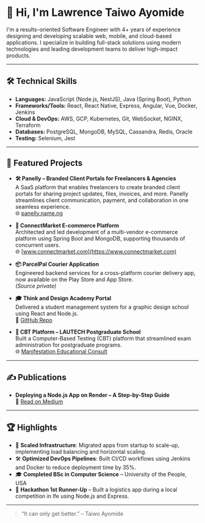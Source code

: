 # 👋 Hi, I'm Lawrence Taiwo Ayomide

I'm a results-oriented Software Engineer with 4+ years of experience designing and developing scalable web, mobile, and cloud-based applications. I specialize in building full-stack solutions using modern technologies and leading development teams to deliver high-impact products.

---

## 🛠️ Technical Skills

- **Languages:** JavaScript (Node.js, NestJS), Java (Spring Boot), Python  
- **Frameworks/Tools:** React, React Native, Express, Angular, Vue, Docker, Jenkins  
- **Cloud & DevOps:** AWS, GCP, Kubernetes, Git, WebSocket, NGINX, Terraform  
- **Databases:** PostgreSQL, MongoDB, MySQL, Cassandra, Redis, Oracle  
- **Testing:** Selenium, Jest  

---

## 🚀 Featured Projects

- **🛠️ Panelly – Branded Client Portals for Freelancers & Agencies**  
  A SaaS platform that enables freelancers to create branded client portals for sharing project updates, files, invoices, and more. Panelly streamlines client communication, payment, and collaboration in one seamless experience.  
  🌐 [panelly.name.ng](https://panelly.name.ng)

- **🛒 ConnectMarket E-commerce Platform**  
  Architected and led development of a multi-vendor e-commerce platform using Spring Boot and MongoDB, supporting thousands of concurrent users.  
  🌐 [www.connectmarket.com](https://www.connectmarket.com)

- **📦 ParcelPal Courier Application**  
  Engineered backend services for a cross-platform courier delivery app, now available on the Play Store and App Store.  
  *(Source private)*

- **🎓 Think and Design Academy Portal**  
  Delivered a student management system for a graphic design school using React and Node.js.  
  🔗 [GitHub Repo](https://github.com/TBWLJ/TADavid.git)

- **📝 CBT Platform – LAUTECH Postgraduate School**  
  Built a Computer-Based Testing (CBT) platform that streamlined exam administration for postgraduate programs.  
  🌐 [Manifestation Educational Consult](https://manifestationedu.vercel.app/)

---

## ✍️ Publications

- **Deploying a Node.js App on Render – A Step-by-Step Guide**  
  📰 [Read on Medium](https://medium.com/@taiwoayomide202/deploying-a-node-js-application-on-render-a-step-by-step-guide-for-beginners-1be627ae9cda)

---

## 🏆 Highlights

- 🧠 **Scaled Infrastructure**: Migrated apps from startup to scale-up, implementing load balancing and horizontal scaling.  
- 🛠️ **Optimized DevOps Pipelines**: Built CI/CD workflows using Jenkins and Docker to reduce deployment time by 35%.  
- 🎓 **Completed BSc in Computer Science** – University of the People, USA  
- 🏅 **Hackathon 1st Runner-Up** – Built a logistics app during a local competition in Ife using Node.js and Express.  

---

> “It can only get better.” – Taiwo Ayomide

